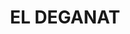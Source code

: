 ---
layout: test
title:  "EL DEGANAT"
coordinates:
  - group1:
        - [1.46197110949084, 42.35738266401416]
        - [1.461973058868394, 42.357297490135409]
        - [1.46181352818461, 42.357287839334667]
        - [1.46181203624208, 42.357210630754267]
        - [1.461815297631752, 42.35712305506901]
        - [1.461671391700167, 42.357118620557394]
        - [1.461651727035575, 42.35718678327634]
        - [1.461630591606456, 42.357269112258713]
        - [1.461594139166521, 42.357264450700598]
        - [1.461592009393267, 42.357282571860374]
        - [1.461589838914491, 42.357302361415606]
        - [1.461583366541579, 42.357302483170535]
        - [1.461573319447903, 42.357356701375529]
        - [1.46160102248283, 42.35735874210723]
        - [1.461637913278266, 42.357361002316701]
        - [1.461634724909388, 42.357376397240124]
        - [1.461713385942683, 42.357380373502842]
        - [1.461971250810352, 42.357394681738413]
        - [1.46197110949084, 42.35738266401416]
---